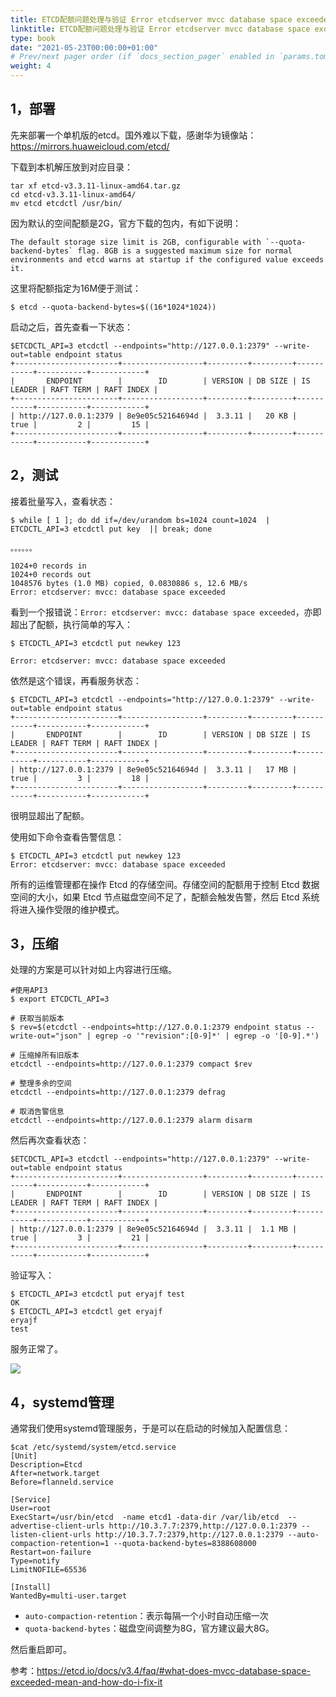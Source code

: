 ```yaml
---
title: ETCD配额问题处理与验证 Error etcdserver mvcc database space exceeded
linktitle: ETCD配额问题处理与验证 Error etcdserver mvcc database space exceeded
type: book
date: "2021-05-23T00:00:00+01:00"
# Prev/next pager order (if `docs_section_pager` enabled in `params.toml`)
weight: 4
---
```


## 1，部署

先来部署一个单机版的etcd。国外难以下载，感谢华为镜像站：https://mirrors.huaweicloud.com/etcd/

下载到本机解压放到对应目录：

```
tar xf etcd-v3.3.11-linux-amd64.tar.gz
cd etcd-v3.3.11-linux-amd64/
mv etcd etcdctl /usr/bin/
```

因为默认的空间配额是2G，官方下载的包内，有如下说明：

```
The default storage size limit is 2GB, configurable with `--quota-backend-bytes` flag. 8GB is a suggested maximum size for normal environments and etcd warns at startup if the configured value exceeds it.
```

这里将配额指定为16M便于测试：

```
$ etcd --quota-backend-bytes=$((16*1024*1024))
```

启动之后，首先查看一下状态：

```
$ETCDCTL_API=3 etcdctl --endpoints="http://127.0.0.1:2379" --write-out=table endpoint status
+-----------------------+------------------+---------+---------+-----------+-----------+------------+
|       ENDPOINT        |        ID        | VERSION | DB SIZE | IS LEADER | RAFT TERM | RAFT INDEX |
+-----------------------+------------------+---------+---------+-----------+-----------+------------+
| http://127.0.0.1:2379 | 8e9e05c52164694d |  3.3.11 |   20 KB |      true |         2 |         15 |
+-----------------------+------------------+---------+---------+-----------+-----------+------------+
```

## 2，测试

接着批量写入，查看状态：

```
$ while [ 1 ]; do dd if=/dev/urandom bs=1024 count=1024  | ETCDCTL_API=3 etcdctl put key  || break; done

。。。。。。

1024+0 records in
1024+0 records out
1048576 bytes (1.0 MB) copied, 0.0830886 s, 12.6 MB/s
Error: etcdserver: mvcc: database space exceeded
```

看到一个报错说：`Error: etcdserver: mvcc: database space exceeded`，亦即超出了配额，执行简单的写入：

```
$ ETCDCTL_API=3 etcdctl put newkey 123

Error: etcdserver: mvcc: database space exceeded
```

依然是这个错误，再看服务状态：

```
$ ETCDCTL_API=3 etcdctl --endpoints="http://127.0.0.1:2379" --write-out=table endpoint status
+-----------------------+------------------+---------+---------+-----------+-----------+------------+
|       ENDPOINT        |        ID        | VERSION | DB SIZE | IS LEADER | RAFT TERM | RAFT INDEX |
+-----------------------+------------------+---------+---------+-----------+-----------+------------+
| http://127.0.0.1:2379 | 8e9e05c52164694d |  3.3.11 |   17 MB |      true |         3 |         18 |
+-----------------------+------------------+---------+---------+-----------+-----------+------------+
```

很明显超出了配额。

使用如下命令查看告警信息：

```
$ ETCDCTL_API=3 etcdctl put newkey 123
Error: etcdserver: mvcc: database space exceeded
```

所有的运维管理都在操作 Etcd 的存储空间。存储空间的配额用于控制 Etcd 数据空间的大小，如果 Etcd 节点磁盘空间不足了，配额会触发告警，然后 Etcd 系统将进入操作受限的维护模式。

## 3，压缩

处理的方案是可以针对如上内容进行压缩。

```
#使用API3
$ export ETCDCTL_API=3 

# 获取当前版本
$ rev=$(etcdctl --endpoints=http://127.0.0.1:2379 endpoint status --write-out="json" | egrep -o '"revision":[0-9]*' | egrep -o '[0-9].*')

# 压缩掉所有旧版本
etcdctl --endpoints=http://127.0.0.1:2379 compact $rev

# 整理多余的空间
etcdctl --endpoints=http://127.0.0.1:2379 defrag

# 取消告警信息
etcdctl --endpoints=http://127.0.0.1:2379 alarm disarm
```

然后再次查看状态：

```
$ETCDCTL_API=3 etcdctl --endpoints="http://127.0.0.1:2379" --write-out=table endpoint status
+-----------------------+------------------+---------+---------+-----------+-----------+------------+
|       ENDPOINT        |        ID        | VERSION | DB SIZE | IS LEADER | RAFT TERM | RAFT INDEX |
+-----------------------+------------------+---------+---------+-----------+-----------+------------+
| http://127.0.0.1:2379 | 8e9e05c52164694d |  3.3.11 |  1.1 MB |      true |         3 |         21 |
+-----------------------+------------------+---------+---------+-----------+-----------+------------+
```

验证写入：

```
$ ETCDCTL_API=3 etcdctl put eryajf test
OK
$ ETCDCTL_API=3 etcdctl get eryajf
eryajf
test
```

服务正常了。

![](http://t.eryajf.net/imgs/2021/05/dc37be98ce0a1d1e.jpg)

## 4，systemd管理

通常我们使用systemd管理服务，于是可以在启动的时候加入配置信息：

```
$cat /etc/systemd/system/etcd.service
[Unit]
Description=Etcd
After=network.target
Before=flanneld.service

[Service]
User=root
ExecStart=/usr/bin/etcd  -name etcd1 -data-dir /var/lib/etcd  --advertise-client-urls http://10.3.7.7:2379,http://127.0.0.1:2379 --listen-client-urls http://10.3.7.7:2379,http://127.0.0.1:2379 --auto-compaction-retention=1 --quota-backend-bytes=8388608000
Restart=on-failure
Type=notify
LimitNOFILE=65536

[Install]
WantedBy=multi-user.target
```

- `auto-compaction-retention`：表示每隔一个小时自动压缩一次
- `quota-backend-bytes`：磁盘空间调整为8G，官方建议最大8G。

然后重启即可。

参考：https://etcd.io/docs/v3.4/faq/#what-does-mvcc-database-space-exceeded-mean-and-how-do-i-fix-it

